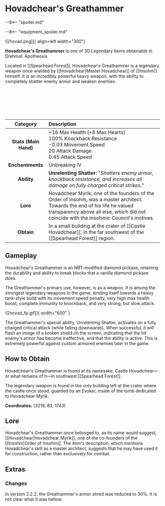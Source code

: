 # Hovadchear's Greathammer

--8<-- "spoiler.md"

--8<-- "equipment_spoiler.md"

![[hovad.png]]{ align=left width="300"}

**Hovadchear's Greathammer** is one of 30 Legendary Items obtainable in Drehmal: Apotheosis.

Located in [[Spearhead Forest]], Hovadchear's Greathammer is a legendary weapon once wielded by [[Hovadchear|Master Hovadchear]] of [[Insohm]] himself. It is an incredibly powerful heavy weapon, with the ability to completely shatter enemy armor and weaken enemies.

<br> <br> <br> <br> <br>

| Category | Description |
|:--------------------------------:|:-----------------------------------------------------------------------------------------------------------------------------------------------------------------------------|
| **Stats (Main Hand)**         | +16 Max Health (+8 Max Hearts) <br> 100% Knockback Resistance <br> -0.03 Movement Speed <br> 20 Attack Damage <br> 0.45 Attack Speed         |
| **Enchantments**              | Unbreaking IV |
| **Ability**                   | **Unrelenting Shatter**: "*Shatters enemy armor, knockback resistance, and increases all damage on fully charged critical strikes.*" |
| **Lore**                      | Hovadchear Myrik, one of the founders of the Order of Insohm, was a master architect. Towards the end of his life he valued transparency above all else, which did not coincide with the Insohmic Council's motives. |
| **Obtain**                    | In a small building at the crater of [[Castle Hovadchear]], in the far southwest of the [[Spearhead Forest]] region.   |

## Gameplay
Hovadchear's Greathammer is an NBT-modified diamond pickaxe, retaining the durability and ability to break blocks that a vanilla diamond pickaxe does.

The Greathammer's primary use, however, is as a weapon. It is among the strongest legendary weapons in the game, lending itself towards a heavy tank-style build with its movement speed penalty, very high max health boost, complete immunity to knockback, and very strong, but slow attack.

![[hovad_fp.gif]]{ width="600" }

The Greathammer's special ability, Unrelenting Shatter, activates on a fully charged critical attack (while falling downwards). When successful, it will flash an image of a broken shield on the screen, indicating that the hit enemy's armor has become ineffective, and that the ability is active. This is extremely powerful against custom armored enemies later in the game.

## How to Obtain
Hovadchear's Greathammer is found at its namesake, Castle Hovadchear—or what remains of it—in southwest [[Spearhead Forest]].

The legendary weapon is found in the only building left at the crater where the castle once stood, guarded by an Evoker, inside of the tomb dedicated to Hovadchear Myrik.

**Coordinates:** (3219, 83, 1743)

## Lore
Hovadchear's Greathammer once belonged to, as its name would suggest, [[Hovadchear|Hovadchear Myrik]], one of the co-founders of the [[Insohm|Order of Insohm]]. The item's description, which mentions Hovadchear's skill as a master architect, suggests that he may have used it for construction, rather than exclusively for combat.

## Extras

### Changes

In version 2.2.2, the Greathammer's armor shred was reduced to 30%. It is not clear what it was before.
